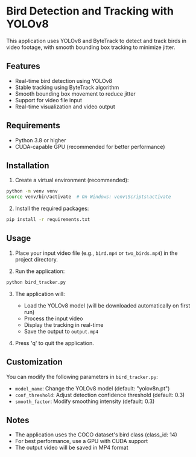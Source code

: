 # Bird Detection and Tracking with YOLOv8

This application uses YOLOv8 and ByteTrack to detect and track birds in video footage, with smooth bounding box tracking to minimize jitter.

## Features

- Real-time bird detection using YOLOv8
- Stable tracking using ByteTrack algorithm
- Smooth bounding box movement to reduce jitter
- Support for video file input
- Real-time visualization and video output

## Requirements

- Python 3.8 or higher
- CUDA-capable GPU (recommended for better performance)

## Installation

1. Create a virtual environment (recommended):
```bash
python -m venv venv
source venv/bin/activate  # On Windows: venv\Scripts\activate
```

2. Install the required packages:
```bash
pip install -r requirements.txt
```

## Usage

1. Place your input video file (e.g., `bird.mp4` or `two_birds.mp4`) in the project directory.

2. Run the application:
```bash
python bird_tracker.py
```

3. The application will:
   - Load the YOLOv8 model (will be downloaded automatically on first run)
   - Process the input video
   - Display the tracking in real-time
   - Save the output to `output.mp4`

4. Press 'q' to quit the application.

## Customization

You can modify the following parameters in `bird_tracker.py`:

- `model_name`: Change the YOLOv8 model (default: "yolov8n.pt")
- `conf_threshold`: Adjust detection confidence threshold (default: 0.3)
- `smooth_factor`: Modify smoothing intensity (default: 0.3)

## Notes

- The application uses the COCO dataset's bird class (class_id: 14)
- For best performance, use a GPU with CUDA support
- The output video will be saved in MP4 format 